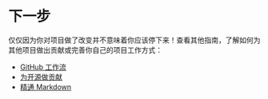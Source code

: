 # 下一步

仅仅因为你对项目做了改变并不意味着你应该停下来！查看其他指南，了解如何为其他项目做出贡献或完善你自己的项目工作方式：

* [GitHub 工作流](https://itechub.gitbook.io/github-guides-zhcn/github-flow/intro)
* [为开源做贡献](https://opensource.guide/how-to-contribute/)
* [精通 Markdown](https://itechub.gitbook.io/github-guides-zhcn/mastering-markdown/intro)

